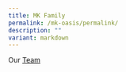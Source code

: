 ```yaml
---
title: MK Family
permalink: /mk-oasis/permalink/
description: ""
variant: markdown
---
```

Our [Team](/files/our%team.pdf)